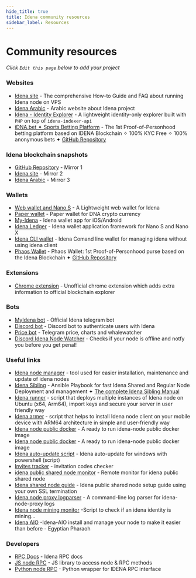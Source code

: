 ```yaml
---
hide_title: true
title: Idena community resources
sidebar_label: Resources
---
```


# Community resources

_Click `Edit this page` below to add your project_

### Websites

- [Idena.site](https://idena.site/) - The comprehensive How-to Guide and FAQ about running Idena node on VPS
- [Idena Arabic](https://idena-ar.com/) - Arabic website about Idena project
- [Idena - Identity Explorer](https://idena.hardcoder.xyz) - A lightweight identity-only explorer built with `PHP` on top of `idena-indexer-api`
- [iDNA.bet ✦ Sports Betting Platform](https://idna.bet) - The 1st Proof-of-Personhood betting platform based on IDENA Blockchain ✧ 100% KYC Free ✧ 100% anonymous bets ✦ [GitHub Repository](https://github.com/Toni-d-e-v/iDNA-BET)

### Idena blockchain snapshots

- [GitHub Repository](https://github.com/ltraveler/idenachain.db) - Mirror 1
- [Idena.site](https://sync.idena.site/idenachain.db.zip) - Mirror 2
- [Idena Arabic](https://sync.idena-ar.com/idenachain.db.zip) - Mirror 3

### Wallets

- [Web wallet and Nano S](https://pocket.idena.dev/#/) - A Lightweight web wallet for Idena
- [Paper wallet](https://angainordev.github.io/DnaMask/) - Paper wallet for DNA crypto currency
- [My-Idena](https://github.com/redDwarf03/my-idena/releases) - Idena wallet app for iOS/Android
- [Idena Ledger](https://github.com/idelse/idena-ledger) - Idena wallet application framework for Nano S and Nano X
- [Idena CLI wallet](https://github.com/Toni-d-e-v/Idena-cli-wallet) - Idena Comand line wallet for managing idena without using idena client
- [Phaos Wallet](https://www.phaos.app) - Phaos Wallet: 1st Proof-of-Personhood purse based on the Idena Blockchain ✦ [GitHub Repository](https://github.com/ltraveler/phaos-wallet)

### Extensions

- [Chrome extension](https://chrome.google.com/webstore/detail/kjofkncddljaibaboapilmhoanacaoil/) - Unofficial chrome extension which adds extra information to official blockchain explorer

### Bots

- [MyIdena bot](https://t.me/MyIdenaBot) - Official Idena telegram bot
- [Discord bot](https://github.com/iyomisc/idenauth) - Discord bot to authenticate users with Idena
- [Price bot](https://t.me/idenarobot) - Telegram price, charts and whalewatcher
- [Discord Idena Node Watcher](https://github.com/Toni-d-e-v/discord-idena-node-watcher/) - Checks if your node is offline and notfy you before you get penal!

### Useful links

- [Idena node manager](https://gitlab.com/crackowich/idena-manager) - tool used for easier installation, maintenance and update of idena nodes
- [Idena Sibling](https://github.com/ltraveler/idena-sibling) - Ansible Playbook for fast Idena Shared and Regular Node Deployment and management ✦ [The complete Idena Sibling Manual](https://medium.com/@idna.project/6ff31873101b)
- [Idena runner](https://github.com/ltraveler/idena-runner) - script that deploys multiple instances of Idena node on Ubuntu (x64, Arm64), import keys and secure your server in user friendly way
- [Idena armer](https://github.com/ltraveler/idena-armer) - script that helps to install Idena node client on your mobile device with ARM64 architecture in
  simple and user-friendly way
- [Idena node public docker](https://hub.docker.com/r/rinzlerfr/idena-node) - A ready to run idena-node public docker image
- [Idena node public docker](https://hub.docker.com/repository/docker/idenadev/idena) - A ready to run idena-node public docker image
- [Idena auto-update script](https://github.com/codev911/idena-autoupdate-windows) - Idena auto-update for windows with powershell (script)
- [Invites tracker](https://github.com/DevkoDev/InvitesTracker) - invitation codes checker
- [idena public shared node monitor](https://github.com/pocoloko/idena-shared-node-monitor/) - Remote monitor for idena public shared node
- [Idena shared node guide](https://github.com/pocoloko/idena-shared-node-guide/) - Idena public shared node setup guide using your own SSL termination
- [Idena node proxy logparser](https://github.com/pocoloko/idena-node-proxy-logparser/) - A command-line log parser for idena-node-proxy logs
- [Idena node mining monitor](https://github.com/pocoloko/idena-mining-monitor/) -Script to check if an idena identity is mining...
- [Idena AIO](https://github.com/idena-Egyptian-Pharoh/idena-aio/) -Idena-AIO install and manage your node to make it easier than before - Egyptian Pharaoh

### Developers

- [RPC Docs](https://www.idelse.com/idena/idena) - Idena RPC docs
- [JS node RPC](https://idena.gitbook.io/idelse/idena-js/quick-start) - JS library to access node & RPC methods
- [Python node RPC](https://github.com/Endogen/idena-api) - Python wrapper for IDENA RPC interface
